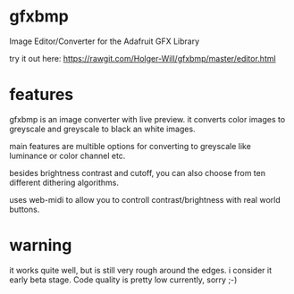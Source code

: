 # gfxbmp
Image Editor/Converter for the Adafruit GFX Library

try it out here: https://rawgit.com/Holger-Will/gfxbmp/master/editor.html

# features

gfxbmp is an image converter with live preview.
it converts color images to greyscale and greyscale to black an white images.

main features are multible options for converting to greyscale like luminance or color channel etc.

besides brightness contrast and cutoff, you can also choose from ten different dithering algorithms.

uses web-midi to allow you to controll contrast/brightness with real world buttons.

# warning

it works quite well, but is still very rough around the edges. i consider it early beta stage. Code quality is pretty low currently, sorry ;-)
